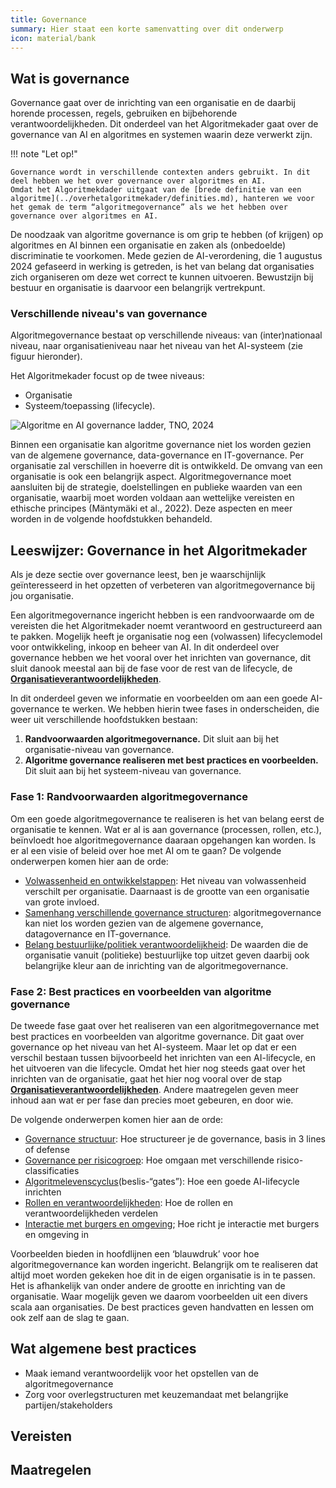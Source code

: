 ```yaml
---
title: Governance
summary: Hier staat een korte samenvatting over dit onderwerp
icon: material/bank
---
```


## Wat is governance

Governance gaat over de inrichting van een organisatie en de daarbij horende processen, regels, gebruiken en bijbehorende verantwoordelijkheden. 
Dit onderdeel van het Algoritmekader gaat over de governance van AI en algoritmes en systemen waarin deze verwerkt zijn. 

!!! note "Let op!"

    Governance wordt in verschillende contexten anders gebruikt. In dit deel hebben we het over governance over algoritmes en AI. 
    Omdat het Algoritmekdader uitgaat van de [brede definitie van een algoritme](../overhetalgoritmekader/definities.md), hanteren we voor het gemak de term “algoritmegovernance” als we het hebben over governance over algoritmes en AI. 

De noodzaak van algoritme governance is om grip te hebben (of krijgen) op algoritmes en AI binnen een organisatie en zaken als (onbedoelde) discriminatie te voorkomen. 
Mede gezien de AI-verordening, die 1 augustus 2024 gefaseerd in werking is getreden, is het van belang dat organisaties zich organiseren om deze wet correct te kunnen uitvoeren. 
Bewustzijn bij bestuur en organisatie is daarvoor een belangrijk vertrekpunt.

### Verschillende niveau's van governance
Algoritmegovernance bestaat op verschillende niveaus: van (inter)nationaal niveau, naar organisatieniveau naar het niveau van het AI-systeem (zie figuur hieronder). 

Het Algoritmekader focust op de twee niveaus: 

- Organisatie
- Systeem/toepassing (lifecycle).

![Algoritme en AI governance ladder, TNO, 2024](https://github.com/user-attachments/assets/b7a237be-6caf-4266-910b-5fd05f4dc93b)

Binnen een organisatie kan algoritme governance niet los worden gezien van de algemene governance, data-governance en IT-governance. 
Per organisatie zal verschillen in hoeverre dit is ontwikkeld.
De omvang van een organisatie is ook een belangrijk aspect. 
Algoritmegovernance moet aansluiten bij de strategie, doelstellingen en publieke waarden van een organisatie, waarbij moet worden voldaan aan wettelijke vereisten en ethische principes (Mäntymäki et al., 2022). Deze aspecten en meer worden in de volgende hoofdstukken behandeld. 

## Leeswijzer: Governance in het Algoritmekader

Als je deze sectie over governance leest, ben je waarschijnlijk geïnteresseerd in het opzetten of verbeteren van algoritmegovernance bij jou organisatie.

Een algoritmegovernance ingericht hebben is een randvoorwaarde om de vereisten die het Algoritmekader noemt verantwoord en gestructureerd aan te pakken. Mogelijk heeft je organisatie nog een (volwassen) lifecyclemodel voor ontwikkeling, inkoop en beheer van AI. In dit onderdeel over governance hebben we het vooral over het inrichten van governance, dit sluit danook meestal aan bij de fase voor de rest van de lifecycle, de [**Organisatieverantwoordelijkheden**](https://minbzk.github.io/Algoritmekader/levenscyclus/organisatieverantwoordelijkheden/).

In dit onderdeel geven we informatie en voorbeelden om aan een goede AI-governance te werken. We hebben hierin twee fases in onderscheiden, die weer uit verschillende hoofdstukken bestaan:

1. **Randvoorwaarden algoritmegovernance.** Dit sluit aan bij het organisatie-niveau van governance.
2. **Algoritme governance realiseren met best practices en voorbeelden.** Dit sluit aan bij het systeem-niveau van governance.

### Fase 1: Randvoorwaarden algoritmegovernance

Om een goede algoritmegovernance te realiseren is het van belang eerst de organisatie te kennen. Wat er al is aan governance (processen, rollen, etc.), beïnvloedt hoe algoritmegovernance daaraan opgehangen kan worden. Is er al een visie of beleid over hoe met AI om te gaan? De volgende onderwerpen komen hier aan de orde:

-	[Volwassenheid en ontwikkelstappen](huidige-situatie/volwassenheidsniveau.md): Het niveau van volwassenheid verschilt per organisatie. Daarnaast is de grootte van een organisatie van grote invloed. 
-	[Samenhang verschillende governance structuren](huidige-situatie/samenhang-governancestructuren.md): algoritmegovernance kan niet los worden gezien van de algemene governance, datagovernance en IT-governance. 
-	[Belang bestuurlijke/politiek verantwoordelijkheid](huidige-situatie/politiek-bestuurlijke-verantwoordelijkheden.md): De waarden die de organisatie vanuit (politieke) bestuurlijke top uitzet geven daarbij ook belangrijke kleur aan de inrichting van de algoritmegovernance.

### Fase 2: Best practices en voorbeelden van algoritme governance

De tweede fase gaat over het realiseren van een algoritmegovernance met best practices en voorbeelden van algoritme governance. Dit gaat over governance op het niveau van het AI-systeem. Maar let op dat er een verschil bestaan tussen bijvoorbeeld het inrichten van een AI-lifecycle, en het uitvoeren van die lifecycle. Omdat het hier nog steeds gaat over het inrichten van de organisatie, gaat het hier nog vooral over de stap [**Organisatieverantwoordelijkheden**](https://minbzk.github.io/Algoritmekader/levenscyclus/organisatieverantwoordelijkheden/). Andere maatregelen geven meer inhoud aan wat er per fase dan precies moet gebeuren, en door wie.

De volgende onderwerpen komen hier aan de orde:

- [Governance structuur](governance-realiseren/governance-structuur.md): Hoe structureer je de governance, basis in 3 lines of defense
- [Governance per risicogroep](governance-realiseren/governance-per-risicogroep.md): Hoe omgaan met verschillende risico-classificaties
- [Algoritmelevenscyclus](governance-realiseren/interactie-met-levenscyclus.md)(beslis-“gates”): Hoe een goede AI-lifecycle inrichten
- [Rollen en verantwoordelijkheden](governance-realiseren/rollen-en-verantwoordelijkheden.md): Hoe de rollen en verantwoordelijkheden verdelen
- [Interactie met burgers en omgeving](governance-realiseren/interactie-burgers-en-omgeving.md); Hoe richt je interactie met burgers en omgeving in

Voorbeelden bieden in hoofdlijnen een ‘blauwdruk’ voor hoe algoritmegovernance kan worden ingericht. 
Belangrijk om te realiseren dat altijd moet worden gekeken hoe dit in de eigen organisatie is in te passen. 
Het is afhankelijk van onder andere de grootte en inrichting van de organisatie. 
Waar mogelijk geven we daarom voorbeelden uit een divers scala aan organisaties. De best practices geven handvatten en lessen om ook zelf aan de slag te gaan.  

## Wat algemene best practices 

- Maak iemand verantwoordelijk voor het opstellen van de algoritmegovernance
- Zorg voor overlegstructuren met keuzemandaat met belangrijke partijen/stakeholders

## Vereisten

<!-- list_vereisten onderwerp/governance no-search no-onderwerp no-rol no-levenscyclus -->

## Maatregelen

<!-- list_maatregelen onderwerp/governance no-search no-onderwerp no-rol no-levenscyclus -->
